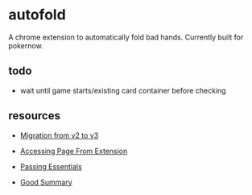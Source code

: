 # autofold

A chrome extension to automatically fold bad hands. Currently built for pokernow.

## todo
- wait until game starts/existing card container before checking


## resources
- [Migration from v2 to v3](https://stackoverflow.com/questions/63308160/how-to-migrate-manifest-version-2-to-v3-for-chrome-extension)
- [Accessing Page From Extension](https://stackoverflow.com/questions/9515704/use-a-content-script-to-access-the-page-context-variables-and-functions)
- [Passing Essentials](https://www.freecodecamp.org/news/chrome-extension-message-passing-essentials/)

- [Good Summary](https://javascript.plainenglish.io/creating-a-chrome-extension-with-react-d92db20550cb)
